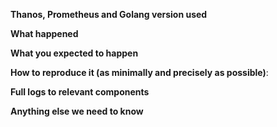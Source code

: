 <!--
Template relevant to bug reports only!

Keep issue title verbose enough and add prefix telling
about what components it touches e.g "query:" or ".*:"
-->

<!--
In case of issues related to exact bucket implementation, please ping corresponded maintainer from list here: https://github.com/thanos-io/thanos/blob/master/docs/storage.md
-->

**Thanos, Prometheus and Golang version used**

<!--
Output of "thanos --version" or docker image:tag used.
(Double-check if all deployed components/services have expected versions)

If you are using custom build from master branch, have you checked out the tip of the master?
-->

**What happened**

**What you expected to happen**

**How to reproduce it (as minimally and precisely as possible)**:

**Full logs to relevant components**

<!--
Uncomment if you would like to post collapsible logs:

<details>Logs
<p>

```
```

</p>
</details>
-->

**Anything else we need to know**

<!--
Uncomment and fill if you use not casual environment or if it might be relevant.

**Environment**:
- OS (e.g. from /etc/os-release):
- Kernel (e.g. `uname -a`):
- Others:

-->
